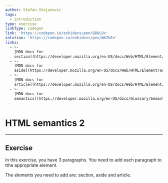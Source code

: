 ```yaml
---
author: Stefan-Stojanovic
tags:
  - introduction
type: exercise
linkType: codepen
link: 'https://codepen.io/enkidevs/pen/QBOLOv'
solution: 'https://codepen.io/enkidevs/pen/WKZbEv'
links:
  - >-
    [MDN docs for
    section](https://developer.mozilla.org/en-US/docs/Web/HTML/Element/section){website}
  - >-
    [MDN docs for
    aside](https://developer.mozilla.org/en-US/docs/Web/HTML/Element/aside){website}
  - >-
    [MDN docs for
    article](https://developer.mozilla.org/en-US/docs/Web/HTML/Element/article){website}
  - >-
    [MDN docs for
    semantics](https://developer.mozilla.org/en-US/docs/Glossary/Semantics){website}
---
```


# HTML semantics 2


---

## Exercise

In this exercise, you have 3 paragraphs. You need to add each paragraph to tthe appropriate element.

The elements you need to add are: section, aside and article.
